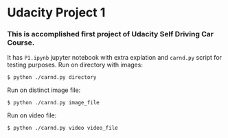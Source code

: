 # Udacity Project 1

### This is accomplished first project of Udacity Self Driving Car Course.

It has `P1.ipynb` jupyter notebook with extra explation and `carnd.py` script for testing purposes.
Run on directory with images:
```
$ python ./carnd.py directory
```

Run on distinct image file:
```
$ python ./carnd.py image_file
```

Run on video file:
```
$ python ./carnd.py video video_file
```
